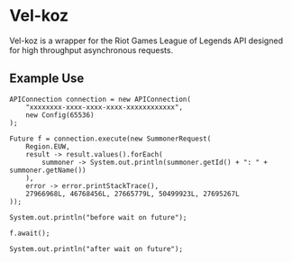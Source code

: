Vel-koz
=======

Vel-koz is a wrapper for the Riot Games League of Legends API designed for high throughput asynchronous requests.

Example Use
-----------

~~~
APIConnection connection = new APIConnection(
    "xxxxxxxx-xxxx-xxxx-xxxx-xxxxxxxxxxxx", 
    new Config(65536)
);

Future f = connection.execute(new SummonerRequest(
    Region.EUW, 
    result -> result.values().forEach(
        summoner -> System.out.println(summoner.getId() + ": " + summoner.getName())
    ), 
    error -> error.printStackTrace(), 
    27966968L, 46768456L, 27665779L, 50499923L, 27695267L
));

System.out.println("before wait on future");

f.await();

System.out.println("after wait on future");
~~~
